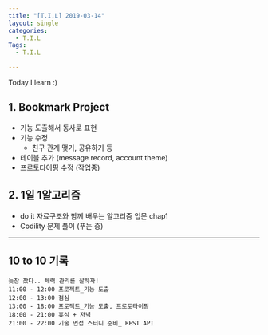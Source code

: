 ```yaml
---
title: "[T.I.L] 2019-03-14"
layout: single
categories:
  - T.I.L
Tags:
  - T.I.L

---
```

Today I learn :)
   

## 1. Bookmark Project     
* 기능 도출해서 동사로 표현  
* 기능 수정  
  * 친구 관계 맺기, 공유하기 등
* 테이블 추가 (message record, account theme)
* 프로토타이핑 수정 (작업중)  


## 2. 1일 1알고리즘  
* do it 자료구조와 함께 배우는 알고리즘 입문 chap1  
* Codility 문제 풀이 (푸는 중)  






---


## 10 to 10 기록

```
늦잠 잤다.. 체력 관리를 잘하자!  
11:00 - 12:00 프로젝트_기능 도출  
12:00 - 13:00 점심  
13:00 - 18:00 프로젝트_기능 도출, 프로토타이핑 
18:00 - 21:00 휴식 + 저녁 
21:00 - 22:00 기술 면접 스터디 준비_ REST API 
```

 